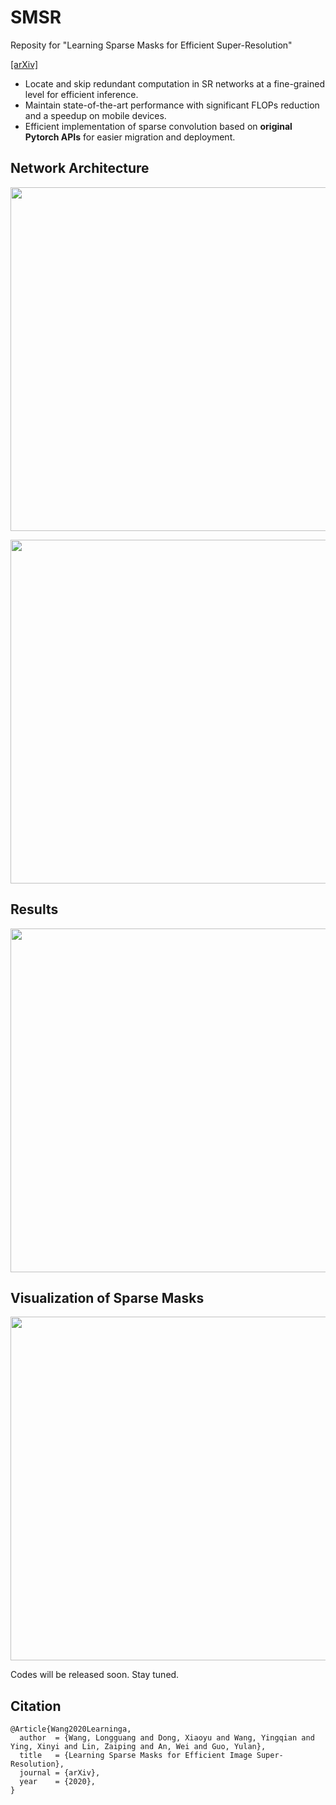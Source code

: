 # SMSR
Reposity for "Learning Sparse Masks for Efficient Super-Resolution"

[[arXiv]](https://arxiv.org/abs/2006.09603)

- Locate and skip redundant computation in SR networks at a fine-grained level for efficient inference.
- Maintain state-of-the-art performance with significant FLOPs reduction and a speedup on mobile devices.
- Efficient implementation of sparse convolution based on **original Pytorch APIs** for easier migration and deployment.

## Network Architecture

<img width="550" src="https://github.com/LongguangWang/PAM/blob/master/Figs/overview.png"/></div>


<img width="550" src="https://github.com/LongguangWang/PAM/blob/master/Figs/sparse conv.png"/></div>


## Results

<img width="550" src="https://github.com/LongguangWang/PAM/blob/master/Figs/results.png"/></div>


## Visualization of Sparse Masks

<img width="550" src="https://github.com/LongguangWang/PAM/blob/master/Figs/visualization.png"/></div>

Codes will be released soon. Stay tuned.


## Citation
```
@Article{Wang2020Learninga,
  author  = {Wang, Longguang and Dong, Xiaoyu and Wang, Yingqian and Ying, Xinyi and Lin, Zaiping and An, Wei and Guo, Yulan},
  title   = {Learning Sparse Masks for Efficient Image Super-Resolution},
  journal = {arXiv},
  year    = {2020},
}
```
